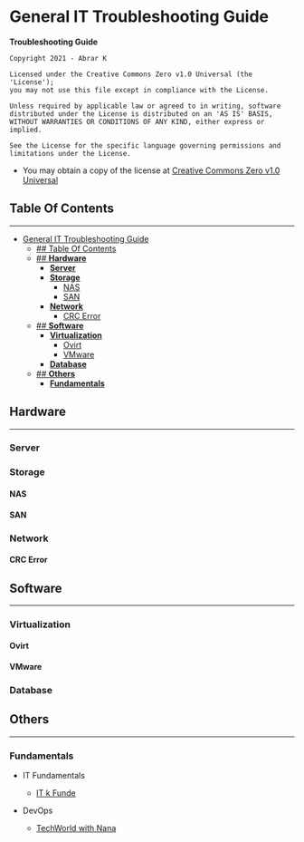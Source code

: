# General IT Troubleshooting Guide

**Troubleshooting Guide**

```
Copyright 2021 - Abrar K

Licensed under the Creative Commons Zero v1.0 Universal (the 'License');
you may not use this file except in compliance with the License.

Unless required by applicable law or agreed to in writing, software
distributed under the License is distributed on an 'AS IS' BASIS,
WITHOUT WARRANTIES OR CONDITIONS OF ANY KIND, either express or implied.

See the License for the specific language governing permissions and
limitations under the License.
```

- You may obtain a copy of the license at
    [Creative Commons Zero v1.0 Universal](LICENSE)

## Table Of Contents
---
- [General IT Troubleshooting Guide](#general-it-troubleshooting-guide)
  - [## Table Of Contents](#-table-of-contents)
  - [## **Hardware**](#-hardware)
    - [**Server**](#server)
    - [**Storage**](#storage)
      - [NAS](#nas)
      - [SAN](#san)
    - [**Network**](#network)
      - [CRC Error](#crc-error)
  - [## **Software**](#-software)
    - [**Virtualization**](#virtualization)
      - [Ovirt](#ovirt)
      - [VMware](#vmware)
    - [**Database**](#database)
  - [## **Others**](#-others)
    - [**Fundamentals**](#fundamentals)

## **Hardware**
---

### **Server**

### **Storage**

#### NAS

#### SAN

### **Network**

#### CRC Error

## **Software**
---

### **Virtualization**

#### Ovirt

#### VMware

### **Database**

## **Others**
---

### **Fundamentals**

* IT Fundamentals
  - [IT k Funde](https://www.youtube.com/channel/UC1RauiosDyz3K16X1wkaeiA)

* DevOps
  - [TechWorld with Nana](https://www.youtube.com/channel/UCdngmbVKX1Tgre699-XLlUA)